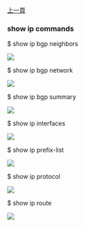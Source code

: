 [上一頁](/blog/sonic_command/layer2/)

### show ip commands

$ show ip bgp neighbors

![](https://jian-hong-wu.github.io/blog/sonic_command/layer2/show/ip/1.png)

$ show ip bgp network

![](https://jian-hong-wu.github.io/blog/sonic_command/layer2/show/ip/2.png)

$ show ip bgp summary

![](https://jian-hong-wu.github.io/blog/sonic_command/layer2/show/ip/3.png)

$ show ip interfaces

![](https://jian-hong-wu.github.io/blog/sonic_command/layer2/show/ip/4.png)

$ show ip prefix-list

![](https://jian-hong-wu.github.io/blog/sonic_command/layer2/show/ip/5.png)

$ show ip protocol

![](https://jian-hong-wu.github.io/blog/sonic_command/layer2/show/ip/6.png)

$ show ip route

![](https://jian-hong-wu.github.io/blog/sonic_command/layer2/show/ip/7.png)
